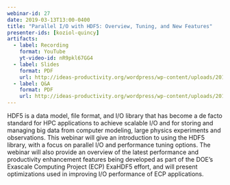 ```yaml
---
webinar-id: 27
date: 2019-03-13T13:00-0400
title: "Parallel I/O with HDF5: Overview, Tuning, and New Features"
presenter-ids: [koziol-quincy]
artifacts:
  - label: Recording
    format: YouTube
    yt-video-id: nR9pkl67GG4
  - label: Slides
    format: PDF
    url: http://ideas-productivity.org/wordpress/wp-content/uploads/2019/03/webinar027-hdf5.pdf
  - label: Q&A
    format: PDF
    url: http://ideas-productivity.org/wordpress/wp-content/uploads/2019/03/webinar027-hdf5-qa.pdf
---
```

HDF5 is a data model, file format, and I/O library that has become a
de facto standard for HPC applications to achieve scalable I/O and for
storing and managing big data from computer modeling, large physics
experiments and observations. This webinar will give an introduction
to using the HDF5 library, with a focus on parallel I/O and
performance tuning options. The webinar will also provide an overview
of the latest performance and productivity enhancement features being
developed as part of the DOE’s Exascale Computing Project (ECP)
ExaHDF5 effort, and will present optimizations used in improving I/O
performance of ECP applications.

